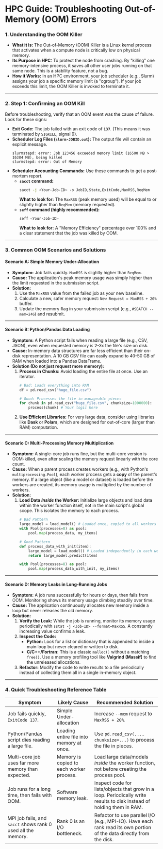 # HPC Guide: Troubleshooting Out-of-Memory (OOM) Errors

### 1. Understanding the OOM Killer

*   **What it is:** The Out-of-Memory (OOM) Killer is a Linux kernel process that activates when a compute node is critically low on physical memory.
*   **Its Purpose in HPC:** To protect the node from crashing. By "killing" one memory-intensive process, it saves all other user jobs running on that same node. This is a stability feature, not a bug.
*   **How it Works:** In an HPC environment, your job scheduler (e.g., Slurm) assigns your job a specific memory limit (a "cgroup"). If your job exceeds this limit, the OOM Killer is invoked to terminate it.

---

### 2. Step 1: Confirming an OOM Kill

Before troubleshooting, verify that an OOM event was the cause of failure. Look for these signs:

*   **Exit Code:** The job failed with an exit code of **`137`**. (This means it was terminated by `SIGKILL`, signal 9).
*   **Scheduler Log Files (`slurm-JOBID.out`):** The output file will contain an explicit message.
    ```
    slurmstepd: error: Job 123456 exceeded memory limit (16500 MB > 16384 MB), being killed
    slurmstepd: error: Out of Memory
    ```
*   **Scheduler Accounting Commands:** Use these commands to get a post-mortem report.
    *   **`sacct` command:**
        ```bash
        sacct -j <Your-Job-ID> -o JobID,State,ExitCode,MaxRSS,ReqMem
        ```
        **What to look for:** The `MaxRSS` (peak memory used) will be equal to or slightly higher than `ReqMem` (memory requested).
    *   **`seff` command (highly recommended):**
        ```bash
        seff <Your-Job-ID>
        ```
        **What to look for:** A "Memory Efficiency" percentage over 100% and a clear statement that the job was killed by OOM.

---

### 3. Common OOM Scenarios and Solutions

#### Scenario A: Simple Memory Under-Allocation

*   **Symptom:** Job fails quickly. `MaxRSS` is slightly higher than `ReqMem`.
*   **Cause:** The application's peak memory usage was simply higher than the limit requested in the submission script.
*   **Solution:**
    1.  Use the `MaxRSS` value from the failed job as your new baseline.
    2.  Calculate a new, safer memory request: `New Request = MaxRSS + 20%` buffer.
    3.  Update the memory flag in your submission script (e.g., `#SBATCH --mem=24G`) and resubmit.

---

#### Scenario B: Python/Pandas Data Loading

*   **Symptom:** A Python script fails when reading a large file (e.g., CSV, JSON), even when requested memory is 2-3x the file's size on disk.
*   **Cause:** In-memory data structures are far less efficient than their on-disk representation. A 10 GB CSV file can easily expand to 40-50 GB of RAM when loaded into a Pandas DataFrame.
*   **Solution (Do not just request more memory):**
    1.  **Process in Chunks:** Avoid loading the entire file at once. Use an iterator.
        ```python
        # Bad: Loads everything into RAM
        df = pd.read_csv("huge_file.csv")

        # Good: Processes the file in manageable pieces
        for chunk in pd.read_csv("huge_file.csv", chunksize=1000000):
            process(chunk) # Your logic here
        ```
    2.  **Use Efficient Libraries:** For very large data, consider using libraries like **Dask** or **Polars**, which are designed for out-of-core (larger than RAM) computation.

---

#### Scenario C: Multi-Processing Memory Multiplication

*   **Symptom:** A single-core job runs fine, but the multi-core version is OOM-killed, even after scaling the memory request linearly with the core count.
*   **Cause:** When a parent process creates workers (e.g., with Python's `multiprocessing.Pool`), each worker process gets a **copy** of the parent's memory. If a large object (like a model or dataset) is loaded before the workers are created, its memory usage is multiplied by the number of workers.
*   **Solution:**
    1.  **Load Data *Inside* the Worker:** Initialize large objects and load data within the worker function itself, not in the main script's global scope. This isolates the memory to each process.
        ```python
        # Bad Pattern
        large_model = load_model() # Loaded once, copied to all workers
        with Pool(processes=8) as pool:
            pool.map(process_data, my_items)

        # Good Pattern
        def process_data_with_init(item):
            large_model = load_model() # Loaded independently in each worker
            return large_model.predict(item)

        with Pool(processes=8) as pool:
            pool.map(process_data_with_init, my_items)
        ```

---

#### Scenario D: Memory Leaks in Long-Running Jobs

*   **Symptom:** A job runs successfully for hours or days, then fails from OOM. Monitoring shows its memory usage climbing steadily over time.
*   **Cause:** The application continuously allocates new memory inside a loop but never releases the old memory.
*   **Solution:**
    1.  **Verify the Leak:** While the job is running, monitor its memory usage periodically with `sstat -j <Job-ID> --format=MaxRSS`. A constantly increasing value confirms a leak.
    2.  **Inspect the Code:**
        *   **Python:** Look for a list or dictionary that is appended to inside a main loop but never cleared or written to disk.
        *   **C/C++/Fortran:** This is a classic `malloc()` without a matching `free()`. Use a memory profiling tool like **Valgrind (Massif)** to find the unreleased allocations.
    3.  **Refactor:** Modify the code to write results to a file periodically instead of collecting them all in a single in-memory object.

---

### 4. Quick Troubleshooting Reference Table

| Symptom                                                     | Likely Cause                                  | Recommended Solution                                                                                                   |
| ----------------------------------------------------------- | --------------------------------------------- | ---------------------------------------------------------------------------------------------------------------------- |
| Job fails quickly, `ExitCode 137`.                          | Simple Under-allocation                       | Increase `--mem` request to `MaxRSS + 20%`.                                                                            |
| Python/Pandas script dies reading a large file.             | Loading entire file into memory at once.      | Use `pd.read_csv(..., chunksize=...)` to process the file in pieces.                                                   |
| Multi-core job uses far more memory than expected.          | Memory is copied to each worker process.      | Load large data/models *inside* the worker function, not before creating the process pool.                             |
| Job runs for a long time, then fails with OOM.              | Software memory leak.                         | Inspect code for lists/objects that grow in a loop. Periodically write results to disk instead of holding them in RAM. |
| MPI job fails, and `sacct` shows rank 0 used all the memory. | Rank 0 is an I/O bottleneck.                  | Refactor to use parallel I/O (e.g., MPI-IO). Have each rank read its own portion of the data directly from the disk.  |
